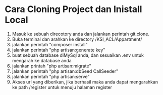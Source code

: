 # Cara Cloning Project dan Inistall Local

1. Masuk ke sebuah direcotory anda dan jalankan perintah git.clone.
2. Buka terminal dan arahkan ke  directory /KSI_ACL/Appartment/
3. jalankan perintah "composer install"
4. jalankan perintah "php artisan:generate key"
5. buat sebuah database diMySql anda, dan sesuaikan .env untuk mengarah ke database anda
6. jalankan printah "php artisan:migrate"
7. jalankan perintah "php artisan:dbSeed CallSeeder"
8. jalankan perintah "php artisan:serve"
9. Akses url yang diberikan, jika  berhasil maka anda dapat mengarahkan ke path /register untuk menuju halaman register

